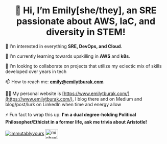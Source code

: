 <h1 align="center">👋 Hi, I’m Emily[she/they], an SRE passionate about AWS, IaC, and diversity in STEM!</h1>

👀 I’m interested in everything **SRE, DevOps, and Cloud**. 

🌱 I’m currently learning towards upskilling in **AWS** and **k8s**.

💞️ I’m looking to collaborate on projects that utilize my eclectic mix of skills developed over years in tech

📫 How to reach me: **emily@emilytburak.com**

👨‍💻 My personal website is [https://www.emilytburak.com/](https://www.emilytburak.com/), I blog there and on Medium and blog/post/lurk on LinkedIn when time and energy allow

⚡ Fun fact to wrap this up: **I'm a dual degree-holding Political Philosopher/Ethicist in a former life, ask me trivia about Aristotle!**

<p align="left"> <a href="https://twitter.com/immutablyyours" target="blank"><img src="https://img.shields.io/twitter/follow/immutablyyours?logo=twitter&style=for-the-badge" alt="immutablyyours" /></a> 
<a href="https://linkedin.com/in/michael-burak" target="blank"><img align="center" src="https://cdn.jsdelivr.net/npm/simple-icons@3.0.1/icons/linkedin.svg" alt="michael-burak" height="30" width="40" /></a> </p>
